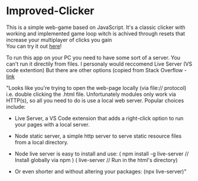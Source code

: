# Improved-Clicker
This is a simple web-game based on JavaScript. It's a classic clicker with working and implemented game loop witch is achived through resets that increase your multiplayer of clicks you gain
<br>
You can try it out <a href="https://alex-g-r.github.io/Improved-Clicker/" target="_blank">here<a/>!

To run this app on your PC you need to have some sort of a server.
You can't run it directily from files. 
I personaly would reccomend Live Server (VS code extention)
But there are other options (copied from Stack Overflow - <a href="https://stackoverflow.com/questions/52919331/access-to-script-at-from-origin-null-has-been-blocked-by-cors-policy/66951910#66951910?newreg=e180875d1b424d43825b58368bd4b459)">link</a>

"Looks like you're trying to open the web-page locally (via file:// protocol) i.e. double clicking the .html file.
Unfortunately modules only work via HTTP(s), so all you need to do is use a local web server. Popular choices include:

 - Live Server, a VS Code extension that adds a right-click option to run your pages with a local server.
  
 - Node static server, a simple http server to serve static resource files from a local directory.
   
 - Node live server is easy to install and use:
 ( npm install -g live-server // Install globally via npm )
 ( live-server                // Run in the html's directory)
   
 - Or even shorter and without altering your packages:
 (npx live-server)"
